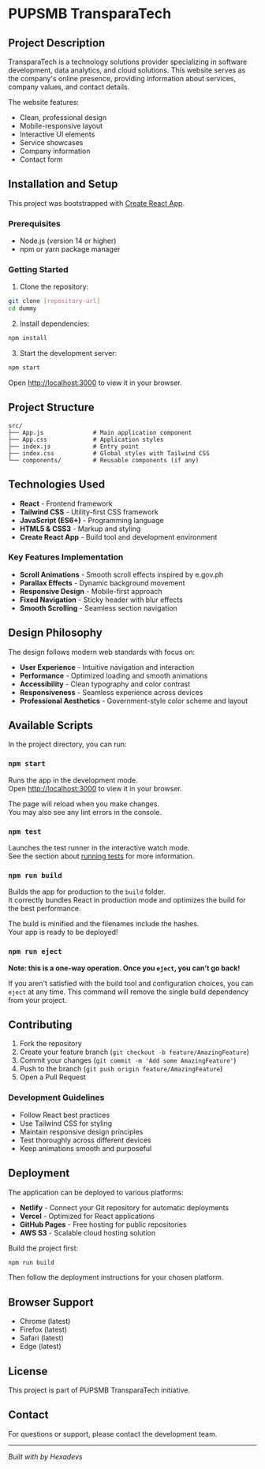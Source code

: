 # PUPSMB TransparaTech

## Project Description

TransparaTech is a technology solutions provider specializing in software development, data analytics, and cloud solutions. This website serves as the company's online presence, providing information about services, company values, and contact details.

The website features:

- Clean, professional design
- Mobile-responsive layout
- Interactive UI elements
- Service showcases
- Company information
- Contact form

## Installation and Setup

This project was bootstrapped with [Create React App](https://github.com/facebook/create-react-app).

### Prerequisites

- Node.js (version 14 or higher)
- npm or yarn package manager

### Getting Started

1. Clone the repository:
```bash
git clone [repository-url]
cd dummy
```

2. Install dependencies:
```bash
npm install
```

3. Start the development server:
```bash
npm start
```

Open [http://localhost:3000](http://localhost:3000) to view it in your browser.

## Project Structure

```
src/
├── App.js              # Main application component
├── App.css             # Application styles
├── index.js            # Entry point
├── index.css           # Global styles with Tailwind CSS
└── components/         # Reusable components (if any)
```

## Technologies Used

- **React** - Frontend framework
- **Tailwind CSS** - Utility-first CSS framework
- **JavaScript (ES6+)** - Programming language
- **HTML5 & CSS3** - Markup and styling
- **Create React App** - Build tool and development environment

### Key Features Implementation

- **Scroll Animations** - Smooth scroll effects inspired by e.gov.ph
- **Parallax Effects** - Dynamic background movement
- **Responsive Design** - Mobile-first approach
- **Fixed Navigation** - Sticky header with blur effects
- **Smooth Scrolling** - Seamless section navigation

## Design Philosophy

The design follows modern web standards with focus on:

- **User Experience** - Intuitive navigation and interaction
- **Performance** - Optimized loading and smooth animations
- **Accessibility** - Clean typography and color contrast
- **Responsiveness** - Seamless experience across devices
- **Professional Aesthetics** - Government-style color scheme and layout

## Available Scripts

In the project directory, you can run:

### `npm start`

Runs the app in the development mode.\
Open [http://localhost:3000](http://localhost:3000) to view it in your browser.

The page will reload when you make changes.\
You may also see any lint errors in the console.

### `npm test`

Launches the test runner in the interactive watch mode.\
See the section about [running tests](https://facebook.github.io/create-react-app/docs/running-tests) for more information.

### `npm run build`

Builds the app for production to the `build` folder.\
It correctly bundles React in production mode and optimizes the build for the best performance.

The build is minified and the filenames include the hashes.\
Your app is ready to be deployed!

### `npm run eject`

**Note: this is a one-way operation. Once you `eject`, you can't go back!**

If you aren't satisfied with the build tool and configuration choices, you can `eject` at any time. This command will remove the single build dependency from your project.

## Contributing

1. Fork the repository
2. Create your feature branch (`git checkout -b feature/AmazingFeature`)
3. Commit your changes (`git commit -m 'Add some AmazingFeature'`)
4. Push to the branch (`git push origin feature/AmazingFeature`)
5. Open a Pull Request

### Development Guidelines

- Follow React best practices
- Use Tailwind CSS for styling
- Maintain responsive design principles
- Test thoroughly across different devices
- Keep animations smooth and purposeful

## Deployment

The application can be deployed to various platforms:

- **Netlify** - Connect your Git repository for automatic deployments
- **Vercel** - Optimized for React applications
- **GitHub Pages** - Free hosting for public repositories
- **AWS S3** - Scalable cloud hosting solution

Build the project first:
```bash
npm run build
```

Then follow the deployment instructions for your chosen platform.

## Browser Support

- Chrome (latest)
- Firefox (latest)
- Safari (latest)
- Edge (latest)

## License

This project is part of PUPSMB TransparaTech initiative.

## Contact

For questions or support, please contact the development team.

---

*Built with by Hexadevs*
